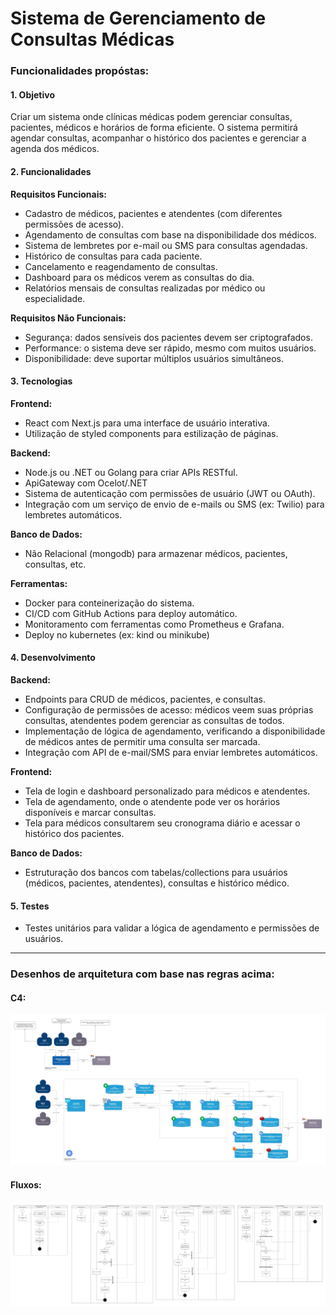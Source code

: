 # Sistema de Gerenciamento de Consultas Médicas

### Funcionalidades propóstas:

#### 1. **Objetivo**
   Criar um sistema onde clínicas médicas podem gerenciar consultas, pacientes, médicos e horários de forma eficiente. O sistema permitirá agendar consultas, acompanhar o histórico dos pacientes e gerenciar a agenda dos médicos.

#### 2. **Funcionalidades**
   **Requisitos Funcionais:**
   - Cadastro de médicos, pacientes e atendentes (com diferentes permissões de acesso).
   - Agendamento de consultas com base na disponibilidade dos médicos.
   - Sistema de lembretes por e-mail ou SMS para consultas agendadas.
   - Histórico de consultas para cada paciente.
   - Cancelamento e reagendamento de consultas.
   - Dashboard para os médicos verem as consultas do dia.
   - Relatórios mensais de consultas realizadas por médico ou especialidade.

   **Requisitos Não Funcionais:**
   - Segurança: dados sensíveis dos pacientes devem ser criptografados.
   - Performance: o sistema deve ser rápido, mesmo com muitos usuários.
   - Disponibilidade: deve suportar múltiplos usuários simultâneos.

#### 3. **Tecnologias**
   **Frontend:**
   - React com Next.js para uma interface de usuário interativa.
   - Utilização de styled components para estilização de páginas.

   **Backend:**
   - Node.js ou .NET ou Golang para criar APIs RESTful.
   - ApiGateway com Ocelot/.NET
   - Sistema de autenticação com permissões de usuário (JWT ou OAuth).
   - Integração com um serviço de envio de e-mails ou SMS (ex: Twilio) para lembretes automáticos.

   **Banco de Dados:**
   - Não Relacional (mongodb) para armazenar médicos, pacientes, consultas, etc.

   **Ferramentas:**
   - Docker para conteinerização do sistema.
   - CI/CD com GitHub Actions para deploy automático.
   - Monitoramento com ferramentas como Prometheus e Grafana.
   - Deploy no kubernetes (ex: kind ou minikube)

#### 4. **Desenvolvimento**
   **Backend:**
   - Endpoints para CRUD de médicos, pacientes, e consultas.
   - Configuração de permissões de acesso: médicos veem suas próprias consultas, atendentes podem gerenciar as consultas de todos.
   - Implementação de lógica de agendamento, verificando a disponibilidade de médicos antes de permitir uma consulta ser marcada.
   - Integração com API de e-mail/SMS para enviar lembretes automáticos.

   **Frontend:**
   - Tela de login e dashboard personalizado para médicos e atendentes.
   - Tela de agendamento, onde o atendente pode ver os horários disponíveis e marcar consultas.
   - Tela para médicos consultarem seu cronograma diário e acessar o histórico dos pacientes.

   **Banco de Dados:**
   - Estruturação dos bancos com tabelas/collections para usuários (médicos, pacientes, atendentes), consultas e histórico médico.

#### 5. **Testes**
   - Testes unitários para validar a lógica de agendamento e permissões de usuários.

---

### Desenhos de arquitetura com base nas regras acima:

#### C4:

![Sistema de gestão de consultas médicas - C4 - Container](<resources/Sistema de gestão de consultas médicas - C4 - Container.jpg>)

#### Fluxos:

![Sistema de gestão de consultas médicas - Fluxo](<resources/Sistema de gestão de consultas médicas - Fluxo.jpg>)